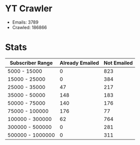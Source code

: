 # YT Crawler
- Emails: 3789
- Crawled: 186866

# Stats
| Subscriber Range  | Already Emailed | Not Emailed |
|-------|-------|-------|
| 5000 - 15000 | 0 | 823 |
| 15000 - 25000 | 0 | 384 |
| 25000 - 35000 | 47 | 217 |
| 35000 - 50000 | 148 | 183 |
| 50000 - 75000 | 140 | 176 |
| 75000 - 100000 | 176 | 77 |
| 100000 - 300000 | 62 | 764 |
| 300000 - 500000 | 0 | 281 |
| 500000 - 1000000 | 0 | 311 |
